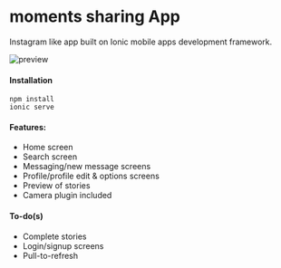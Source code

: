 # moments sharing App
Instagram like app built on Ionic mobile apps development framework.

![preview](http://i.imgur.com/1ZfhPUv.gif)

#### Installation
```
npm install
ionic serve
```

#### Features:
* Home screen
* Search screen
* Messaging/new message screens
* Profile/profile edit & options screens
* Preview of stories
* Camera plugin included

#### To-do(s)
* Complete stories
* Login/signup screens
* Pull-to-refresh

